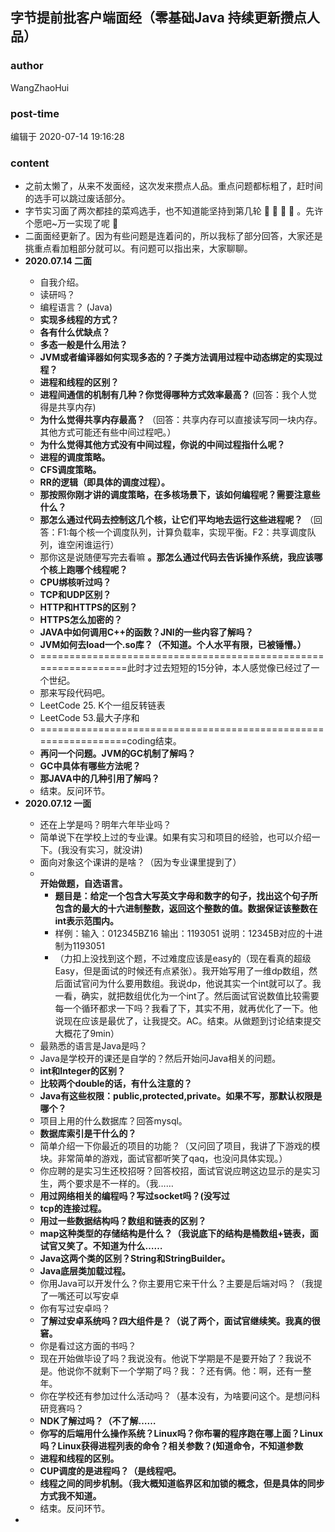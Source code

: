 ## 字节提前批客户端面经（零基础Java 持续更新攒点人品）
### author 
WangZhaoHui
### post-time 

编辑于  2020-07-14 19:16:28
### content 
<div class="post-topic-des nc-post-content">
 <ul>
  <li>
   之前太懒了，从来不发面经，这次发来攒点人品。重点问题都标粗了，赶时间的选手可以跳过废话部分。
  </li>
  <li>
   字节实习面了两次都挂的菜鸡选手，也不知道能坚持到第几轮
   <span>
    🤔
    <span>
     🤔
     <span>
      🤔
     </span>
     <span>
      🤔
     </span>
    </span>
   </span>
   。先许个愿吧~万一实现了呢
   <span>
    🤗
   </span>
  </li>
  <li>
   二面面经更新了。因为有些问题是连着问的，所以我标了部分回答，大家还是挑重点看加粗部分就可以。有问题可以指出来，大家聊聊。
  </li>
  <li>
   <span>
    <span style="vertical-align: top;">
     <strong>
      2020.07.14 二面
     </strong>
    </span>
    <ul>
     <li>
      <span style="vertical-align: top;">
       自我介绍。
      </span>
     </li>
     <li>
      <span style="vertical-align: top;">
       读研吗？
      </span>
     </li>
     <li>
      <span style="vertical-align: top;">
       编程语言？ (Java)
      </span>
     </li>
     <li>
      <span style="vertical-align: top;">
       <span style="font-weight: bold;">
        实现多线程的方式？
       </span>
      </span>
     </li>
     <li>
      <span style="vertical-align: top;">
       <span style="font-weight: bold;">
        各有什么优缺点？
       </span>
      </span>
     </li>
     <li>
      <span style="vertical-align: top;">
       <span style="font-weight: bold;">
        多态一般是什么用法？
       </span>
      </span>
     </li>
     <li>
      <span style="vertical-align: top;">
       <span style="font-weight: bold;">
        JVM或者编译器如何实现多态的？子类方法调用过程中动态绑定的实现过程？
       </span>
      </span>
     </li>
     <li>
      <span style="vertical-align: top;">
       <span style="font-weight: bold;">
        进程和线程的区别？
       </span>
      </span>
     </li>
     <li>
      <span style="vertical-align: top;">
       <span style="font-weight: bold;">
        进程间通信的机制有几种？你觉得哪种方式效率最高？
       </span>
       <span>
        (回答：我个人觉得是共享内存)
       </span>
      </span>
     </li>
     <li>
      <span style="vertical-align: top;">
       <span style="font-weight: bold;">
        为什么觉得共享内存最高？
       </span>
       <span>
        （回答：共享内存可以直接读写同一块内存。其他方式可能还有些中间过程吧。）
       </span>
      </span>
     </li>
     <li>
      <span style="vertical-align: top;">
       <span style="font-weight: bold;">
        为什么觉得其他方式没有中间过程，你说的中间过程指什么呢？
       </span>
      </span>
     </li>
     <li>
      <span style="vertical-align: top;">
       <span style="font-weight: bold;">
        进程的调度策略。
       </span>
      </span>
     </li>
     <li>
      <span style="vertical-align: top;">
       <span style="font-weight: bold;">
        CFS调度策略。
       </span>
      </span>
     </li>
     <li>
      <span style="vertical-align: top;">
       <span style="font-weight: bold;">
        RR的逻辑（即具体的调度过程）。
       </span>
      </span>
     </li>
     <li>
      <span style="vertical-align: top;">
       <span style="font-weight: bold;">
        那按照你刚才讲的调度策略，在多核场景下，该如何编程呢？需要注意些什么？
       </span>
      </span>
     </li>
     <li>
      <span style="vertical-align: top;">
       <span style="font-weight: bold;">
        那怎么通过代码去控制这几个核，让它们平均地去运行这些进程呢？
       </span>
       <span>
        （回答：F1:每个核一个调度队列，计算负载率，实现平衡。F2：共享调度队列，谁空闲谁运行）
       </span>
      </span>
     </li>
     <li>
      <span style="vertical-align: top;">
       <span>
        那你这是说随便写完去看嘛
       </span>
       <span style="font-weight: bold;">
        。那怎么通过代码去告诉操作系统，我应该哪个核上跑哪个线程呢？
       </span>
      </span>
     </li>
     <li>
      <span style="vertical-align: top;">
       <span style="font-weight: bold;">
        CPU绑核听过吗？
       </span>
      </span>
     </li>
     <li>
      <span style="vertical-align: top;">
       <span style="font-weight: bold;">
        TCP和UDP区别？
       </span>
      </span>
     </li>
     <li>
      <span style="vertical-align: top;">
       <span style="font-weight: bold;">
        HTTP和HTTPS的区别？
       </span>
      </span>
     </li>
     <li>
      <span style="vertical-align: top;">
       <span style="font-weight: bold;">
        HTTPS怎么加密的？
       </span>
      </span>
     </li>
     <li>
      <span style="vertical-align: top;">
       <span style="font-weight: bold;">
        JAVA中如何调用C++的函数？JNI的一些内容了解吗？
       </span>
      </span>
     </li>
     <li>
      <span style="vertical-align: top;">
       <span style="font-weight: bold;">
        JVM如何去load一个.so库？（不知道。个人水平有限，已被锤懵。）
       </span>
      </span>
     </li>
     <li>
      <span style="vertical-align: top;">
       ================================================================此时才过去短短的15分钟，本人感觉像已经过了一个世纪。
      </span>
     </li>
     <li>
      <span style="vertical-align: top;">
       那来写段代码吧。
      </span>
     </li>
     <li>
      <span style="vertical-align: top;">
       LeetCode 25. K个一组反转链表
      </span>
     </li>
     <li>
      <span style="vertical-align: top;">
       LeetCode 53.最大子序和
      </span>
     </li>
     <li>
      <span style="vertical-align: top;">
       ================================================================coding结束。
      </span>
     </li>
     <li>
      <span style="vertical-align: top;">
       <span style="font-weight: bold;">
        再问一个问题。JVM的GC机制了解吗？
       </span>
      </span>
     </li>
     <li>
      <span style="vertical-align: top;">
       <span style="font-weight: bold;">
        GC中具体有哪些方法呢？
       </span>
      </span>
     </li>
     <li>
      <span style="vertical-align: top;">
       <span style="font-weight: bold;">
        那JAVA中的几种引用了解吗？
       </span>
      </span>
     </li>
     <li>
      结束。反问环节。
     </li>
    </ul>
   </span>
  </li>
  <li>
   <span style="vertical-align: top;">
    <span style="vertical-align: top;">
     <strong>
      2020.07.12 一面
     </strong>
    </span>
    <ul>
     <li>
      <span style="vertical-align: top;">
       还在上学是吗？明年六年毕业吗？
      </span>
     </li>
     <li>
      <span style="vertical-align: top;">
       简单说下在学校上过的专业课。如果有实习和项目的经验，也可以介绍一下。(我没有实习，就没讲)
      </span>
     </li>
     <li>
      <span style="vertical-align: top;">
       面向对象这个课讲的是啥？（因为专业课里提到了）
      </span>
     </li>
     <li>
      <span style="vertical-align: top;">
       <strong>
        开始做题，自选语言。
       </strong>
      </span>
      <ul>
       <li>
        <span style="vertical-align: top;">
         <strong>
          题目是：给定一个包含大写英文字母和数字的句子，找出这个句子所包含的最大的十六进制整数，返回这个整数的值。数据保证该整数在int表示范围内。
         </strong>
        </span>
       </li>
       <li>
        <span style="vertical-align: top;">
         样例：输入：012345BZ16 输出：1193051 说明：12345B对应的十进制为1193051
        </span>
       </li>
       <li>
        <span style="vertical-align: top;">
         （力扣上没找到这个题，不过难度应该是easy的（现在看真的超级Easy，但是面试的时候还有点紧张）。我开始写用了一维dp数组，然后面试官问为什么要用数组。我说dp，他说其实一个int就可以了。我一看，确实，就把数组优化为一个int了。然后面试官说数值比较需要每一个循环都求一下吗？我看了下，其实不用，就再优化了一下。他说现在应该是最优了，让我提交。AC。结束。从做题到讨论结束提交大概花了9min）
        </span>
       </li>
      </ul>
     </li>
     <li>
      <span style="vertical-align: top;">
       最熟悉的语言是Java是吗？
      </span>
     </li>
     <li>
      <span style="vertical-align: top;">
       Java是学校开的课还是自学的？然后开始问Java相关的问题。
      </span>
     </li>
     <li>
      <span style="vertical-align: top;">
       <strong>
        int和Integer的区别？
       </strong>
      </span>
     </li>
     <li>
      <span style="vertical-align: top;">
       <strong>
        比较两个double的话，有什么注意的？
       </strong>
      </span>
     </li>
     <li>
      <span style="vertical-align: top;">
       <strong>
        Java有这些权限：public,protected,private。如果不写，那默认权限是哪个？
       </strong>
      </span>
     </li>
     <li>
      <span style="vertical-align: top;">
       项目上用的什么数据库？回答mysql。
      </span>
     </li>
     <li>
      <span style="vertical-align: top;">
       <strong>
        数据库索引是干什么的？
       </strong>
      </span>
     </li>
     <li>
      <span style="vertical-align: top;">
       简单介绍一下你最近的项目的功能？（又问回了项目，我讲了下游戏的模块。非常简单的游戏，面试官都听笑了qaq，也没问具体实现。）
      </span>
     </li>
     <li>
      <span style="vertical-align: top;">
       你应聘的是实习生还校招呀？回答校招，面试官说应聘这边显示的是实习生，两个要求是不一样的。（我……
      </span>
     </li>
     <li>
      <span style="vertical-align: top;">
       <strong>
        用过网络相关的编程吗？写过socket吗？(没写过
       </strong>
      </span>
     </li>
     <li>
      <span style="vertical-align: top;">
       <strong>
        tcp的连接过程。
       </strong>
      </span>
     </li>
     <li>
      <span style="vertical-align: top;">
       <strong>
        用过一些数据结构吗？数组和链表的区别？
       </strong>
      </span>
     </li>
     <li>
      <span style="vertical-align: top;">
       <strong>
        map这种类型的存储结构是什么？（我说底下的结构是桶数组+链表，面试官又笑了。不知道为什么……
       </strong>
      </span>
     </li>
     <li>
      <span style="vertical-align: top;">
       <strong>
        Java这两个类的区别？String和StringBuilder。
       </strong>
      </span>
     </li>
     <li>
      <span style="vertical-align: top;">
       <strong>
        Java底层类加载过程。
       </strong>
      </span>
     </li>
     <li>
      <span style="vertical-align: top;">
       你用Java可以开发什么？你主要用它来干什么？主要是后端对吗？（我提了一嘴还可以写安卓
      </span>
     </li>
     <li>
      <span style="vertical-align: top;">
       你有写过安卓吗？
      </span>
     </li>
     <li>
      <span style="vertical-align: top;">
       <strong>
        了解过安卓系统吗？四大组件是？（说了两个，面试官继续笑。我真的很窘。
       </strong>
      </span>
     </li>
     <li>
      <span style="vertical-align: top;">
       你是看过这方面的书吗？
      </span>
     </li>
     <li>
      <span style="vertical-align: top;">
       现在开始做毕设了吗？我说没有。他说下学期是不是要开始了？我说不是。他说你不就剩下一个学期了吗？我：？还有俩。他：啊，还有一整年。
      </span>
     </li>
     <li>
      <span style="vertical-align: top;">
       你在学校还有参加过什么活动吗？（基本没有，为啥要问这个。是想问科研竞赛吗？
      </span>
     </li>
     <li>
      <span style="vertical-align: top;">
       <strong>
        NDK了解过吗？（不了解……
       </strong>
      </span>
     </li>
     <li>
      <span style="vertical-align: top;">
       <strong>
        你写的后端用什么操作系统？Linux吗？你布署的程序跑在哪上面？Linux吗？Linux获得进程列表的命令？相关参数？(知道命令，不知道参数
       </strong>
      </span>
     </li>
     <li>
      <span style="vertical-align: top;">
       <strong>
        进程和线程的区别。
       </strong>
      </span>
     </li>
     <li>
      <span style="vertical-align: top;">
       <strong>
        CUP调度的是进程吗？（是线程吧。
       </strong>
      </span>
     </li>
     <li>
      <span style="vertical-align: top;">
       <strong>
        线程之间的同步机制。（我大概知道临界区和加锁的概念，但是具体的同步方式我不知道。
       </strong>
      </span>
     </li>
     <li>
      <span style="vertical-align: top;">
       结束。反问环节。
      </span>
     </li>
    </ul>
   </span>
  </li>
  <li>
   <span style="vertical-align: top;">
   </span>
  </li>
 </ul>
</div>
